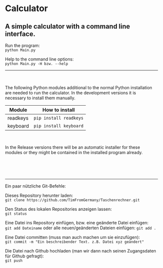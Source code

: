 # Calculator
A simple calculator with a command line interface.
---

Run the program:<br>
`python Main.py`

Help to the command line options:<br>
`python Main.py -H bzw. --help`

---
<br><br>
The following Python modules additional to the normal Python installation are needed to run the calculator. In the development versions it is necessary to install them manually. 

| Module | How to install |
| - | - |
| readkeys | `pip install readkeys` |
| keyboard | `pip install keyboard` |

<br>

In the Release versions there will be an automatic installer for these modules or they might be contained in the installed program already.



<br>
<br>
<br>

---
Ein paar nützliche Git-Befehle:

Dieses Repository herunter laden:<br>
`git clone https://github.com/TimFromGermany/Taschenrechner.git`

Den Status des lokalen Repositories anzeigen lassen:  
`git status`

Eine Datei ins Repository einfügen, bzw. eine geänderte Datei einfügen:  
`git add Dateiname`
oder alle neuen/geänderten Dateien einfügen:
`git add .`

Eine Datei committen (muss man auch machen um sie einzufügen):  
`git commit -m "Ein beschreibender Text. z.B. Datei xyz geändert"`

Die Datei nach Github hochladen (man wir dann nach seinen Zugangsdaten für Github gefragt):  
`git push`
